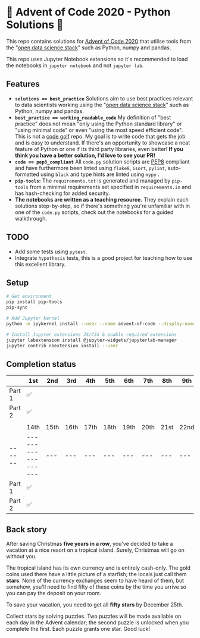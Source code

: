 # 🎄 Advent of Code 2020 - Python Solutions 🐍

This repo contains solutions for [Advent of Code 2020](https://adventofcode.com/2020/) that utilise
tools from the "[open data science stack](https://pydata.org/about/)" such as Python, numpy and
pandas.

This repo uses Jupyter Notebook extensions so it's recommended to load the notebooks in `jupyter
notebook` and not `jupyter lab`.

## Features

- **`solutions == best_practice`** Solutions aim to use best practices relevant to data scientists
  working using the "[open data science stack](https://pydata.org/about/)" such as Python, numpy
  and pandas.
- **`best_practice == working_readable_code`** My definition of "best practice" does not mean "only
  using the Python standard library" or "using minimal code" or even "using the most speed
  efficient code". This is not a [code golf](https://en.wikipedia.org/wiki/Code_golf) repo. My goal
  is to write code that gets the job and is easy to understand. If there's an opportunity to
  showcase a neat feature of Python or one if its third party libraries, even better! **If you
  think you have a better solution, I'd love to see your PR!**
- **`code == pep8_compliant`** All `code.py` solution scripts are
  [PEP8](https://www.python.org/dev/peps/pep-0008/) compliant and have furthermore been linted
  using `flake8`, `isort`, `pylint`, auto-formatted using `black` and type hints are linted using
  `mypy` .
- **`pip-tools`:** The `requirements.txt` is generated and managed by `pip-tools` from a minimal
  requirements set specified in `requirements.in` and has hash-checking for added security.
- **The notebooks are written as a teaching resource.** They explain each solutions step-by-step,
  so if there's something you're unfamiliar with in one of the `code.py` scripts, check out the
  notebooks for a guided walkthrough.

## TODO

- Add some tests using `pytest`.
- Integrate `hypothesis` tests, this is a good project for teaching how to use this excellent
  library.

## Setup

```bash
# Get environment
pip install pip-tools
pip-sync

# Add Jupyter kernel
python -m ipykernel install --user --name advent-of-code --display-name "Python (advent-of-code)"

# Install Jupyter extensions JS/CSS & enable required extensions
jupyter labextension install @jupyter-widgets/jupyterlab-manager
jupyter contrib nbextension install --user
```

## Completion status

|        | 1st                | 2nd  | 3rd  | 4th  | 5th  | 6th  | 7th  | 8th  | 9th  | 10th | 11th | 12th | 13th |
| ------ | ------------------ | ---- | ---- | ---- | ---- | ---- | ---- | ---- | ---- | ---- | ---- | ---- | ---- |
| Part 1 | :white_check_mark: |      |      |      |      |      |      |      |      |      |      |      |      |
| Part 2 | :white_check_mark: |      |      |      |      |      |      |      |      |      |      |      |      |
|        |                    |      |      |      |      |      |      |      |      |      |      |      |      |
|        | 14th               | 15th | 16th | 17th | 18th | 19th | 20th | 21st | 22nd | 23rd | 24th | 25th |      |
| ------ | ------------------ | ---  | ---  | ---  | ---  | ---  | ---  | ---  | ---  | ---- | ---- | ---- |      |
| Part 1 | :white_check_mark: |      |      |      |      |      |      |      |      |      |      |      |      |
| Part 2 | :white_check_mark: |      |      |      |      |      |      |      |      |      |      |      |      |

## Back story

After saving Christmas **five years in a row**, you've decided to take a vacation at a nice resort
on a tropical island. Surely, Christmas will go on without you.

The tropical island has its own currency and is entirely cash-only. The gold coins used there have
a little picture of a starfish; the locals just call them **stars**. None of the currency exchanges
seem to have heard of them, but somehow, you'll need to find fifty of these coins by the time you
arrive so you can pay the deposit on your room.

To save your vacation, you need to get all **fifty stars** by December 25th.

Collect stars by solving puzzles. Two puzzles will be made available on each day in the Advent
calendar; the second puzzle is unlocked when you complete the first. Each puzzle grants one star.
Good luck!
